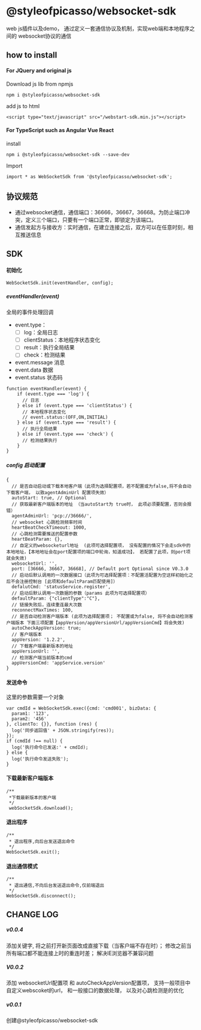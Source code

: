 # @styleofpicasso/websocket-sdk

web js插件以及demo， 通过定义一套通信协议及机制，实现web端和本地程序之间的 websocket协议的通信

## how to install

#### For JQuery and original js

Download js lib from npmjs

```
npm i @styleofpicasso/websocket-sdk
```

add js to html


```
<script type="text/javascript" src="/webstart-sdk.min.js"></script>
```

#### For TypeScript such as Angular Vue React

install

```
npm i @styleofpicasso/websocket-sdk --save-dev
```

Import

```
import * as WebSocketSdk from '@styleofpicasso/websocket-sdk';
```

## 协议规范
- 通过websocket通信，通信端口：36666，36667，36668。为防止端口冲突，定义三个端口，只要有一个端口正常，即锁定为该端口。
- 通信发起方与接收方：实时通信，在建立连接之后，双方可以在任意时刻，相互推送信息

 
## SDK

#### 初始化

```
WebSocketSdk.init(eventHandler, config);
```

##### eventHandler(event)

全局的事件处理回调

- event.type：
    - [ ] log：全局日志
    - [ ] clientStatus：本地程序状态变化
    - [ ] result：执行全局结果
    - [ ] check：检测结果
- event.message 消息
- event.data 数据
- event.status 状态码

```
function eventHandler(event) {
    if (event.type === 'log') {
      // 日志
    } else if (event.type === 'clientStatus') {
      // 本地程序状态变化
      // event.status:(OFF,ON,INITIAL)
    } else if (event.type === 'result') {
      // 执行全局结果
    } else if (event.type === 'check') {
      // 检测结果执行
    }
}
```

##### config 启动配置

```
{
  // 是否自动启动或下载本地客户端（此项为选择配置项，若不配置或为false,将不会自动下载客户端， 以致agentAdminUrl 配置项失效）
  autoStart: true, // Optional
  // 获取最新客户端版本的地址 （当autoStart为 true时， 此项必须要配置，否则会报错）
  agentAdminUrl: 'pcp://36666/',
  // websocket 心跳检测频率时间
  heartBeatCheckTimeout: 1000,
  // 心跳检测需要推送的配置参数
  heartBeatParam: {}, 
  // 自定义的websocketurl地址  (此项可选择配置项， 没有配置的情况下会走sdk中的本地地址，【本地地址会在port配置项的端口中轮询，知道成功】， 若配置了此项，则port项就会失效)
  websocketUrl: '',
  port: [36666, 36667, 36668], // Default port Optional since V0.3.0
  // 启动后默认调用的一次数据接口（此项为可选择配置项：不配置活配置为空这样初始化之后不会注册控制台 [此项和defaultParam匹配使用]）
  defalutCmd: 'statusService.register',
  // 启动后默认调用一次数据的参数（params 此项为可选择配置项）
  defaultParam: {"clientType":"C"},
  // 链接失败后，连续重连最大次数
  reconnectMaxTimes: 100,
  // 是否自动检测客户端版本 (此项为选择配置项； 不配置或为false, 将不会自动检测客户端版本 下面三项配置【appVersion/appVersionUrl/appVersionCmd】将会失效)
  autoCheckAppVersion: true;
  // 客户端版本
  appVersion: '1.2.2',
  // 下载客户端最新版本的地址
  appVersionUrl: '',
  // 检测客户端当前版本的cmd
  appVersionCmd: 'appService.version'
}
```

#### 发送命令

这里的参数需要一个对象
```
var cmdId = WebSocketSdk.exec({cmd: 'cmd001', bizData: {
  param1: '123',
  param2: '456'
}, clientTo: {}}, function (res) {
  log('同步返回值' + JSON.stringify(res));
});
if (cmdId !== null) {
  log('执行命令已发送:' + cmdId);
} else {
  log('执行命令发送失败');
}
```

#### 下载最新客户端版本
```
/**
 *下载最新版本的客户端
 */
 webSocketSdk.download();
 ```

#### 退出程序
```
/**
 * 退出程序,向后台发送退出命令
 */
WebSocketSdk.exit();
```

#### 退出通信模式

```
/**
 * 退出通信,不向后台发送退出命令,仅前端退出
 */
WebSocketSdk.disconnect();
```

## CHANGE LOG

##### v0.0.4
添加关键字, 将之前打开新页面改成直接下载（当客户端不存在时）； 修改之前当所有端口都不能连接上时的重连时差； 解决IE浏览器不兼容问题

##### V0.0.2
添加 websocketUrl配置项 和 autoCheckAppVersion配置项， 支持一般项目中自定义webscoket的url， 和一般接口的数据处理， 以及对心跳检测是的优化

##### v0.0.1
创建@styleofpicasso/websocket-sdk











